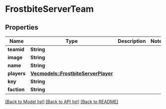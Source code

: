 # FrostbiteServerTeam

## Properties

Name | Type | Description | Notes
------------ | ------------- | ------------- | -------------
**teamid** | **String** |  | 
**image** | **String** |  | 
**name** | **String** |  | 
**players** | [**Vec<models::FrostbiteServerPlayer>**](FrostbiteServerPlayer.md) |  | 
**key** | **String** |  | 
**faction** | **String** |  | 

[[Back to Model list]](../README.md#documentation-for-models) [[Back to API list]](../README.md#documentation-for-api-endpoints) [[Back to README]](../README.md)



